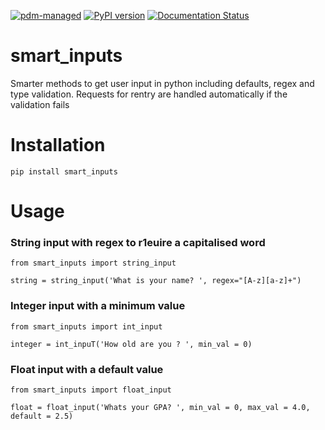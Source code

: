 [![pdm-managed](https://img.shields.io/badge/pdm-managed-blueviolet)](https://pdm.fming.dev)
[![PyPI version](https://badge.fury.io/py/smart-inputs.svg)](https://badge.fury.io/py/smart-inputs)
[![Documentation Status](https://readthedocs.org/projects/smart-inputs/badge/?version=latest)](https://smart-inputs.readthedocs.io/en/latest/?badge=latest)



# smart_inputs
Smarter methods to get user input in python including defaults, regex and type validation. Requests for rentry are handled automatically if the validation fails

# Installation

	pip install smart_inputs

# Usage

### String input with regex to r1euire a capitalised word

	from smart_inputs import string_input

	string = string_input('What is your name? ', regex="[A-z][a-z]+")

### Integer input with a minimum value

	from smart_inputs import int_input

	integer = int_inpuT('How old are you ? ', min_val = 0)

### Float input with a default value

	from smart_inputs import float_input

	float = float_input('Whats your GPA? ', min_val = 0, max_val = 4.0, default = 2.5)